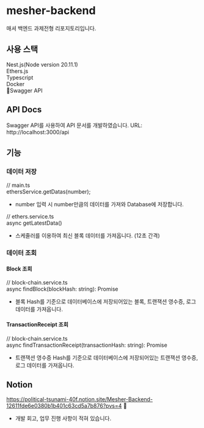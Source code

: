 # mesher-backend
매셔 백엔드 과제전형 리포지토리입니다.

## 사용 스택
Nest.js(Node version 20.11.1) </br>
Ethers.js </br>
Typescript </br>
Docker  </br>
Swagger API </br>

## API Docs
Swagger API를 사용하여 API 문서를 개발하였습니다.
URL: http://localhost:3000/api

## 기능

### 데이터 저장

// main.ts  </br>
ethersService.getDatas(number);
- number 입력 시 number만큼의 데이터를 가져와 Database에 저장합니다.

// ethers.service.ts  </br>
async getLatestData()
- 스케줄러를 이용하여 최신 블록 데이터를 가져옵니다. (12초 간격)

### 데이터 조회

#### Block 조회

// block-chain.service.ts  </br>
async findBlock(blockHash: string): Promise<BlockWithTransactionReceiptAndLogDto>
- 블록 Hash를 기준으로 데이터베이스에 저장되어있는 블록, 트랜잭션 영수증, 로그 데이터를 가져옵니다.

#### TransactionReceipt 조회

// block-chain.service.ts  </br>
async findTransactionReceipt(transactionHash: string): Promise<TransactionReceiptEntity>
- 트랜잭션 영수증 Hash를 기준으로 데이터베이스에 저장되어있는 트랜잭션 영수증, 로그 데이터를 가져옵니다.

## Notion
https://political-tsunami-40f.notion.site/Mesher-Backend-12611fde6e0380b1b401c63cd5a7b876?pvs=4  </br>

- 개발 회고, 업무 진행 사항이 적혀 있습니다.
